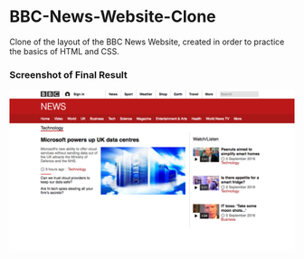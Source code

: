 # BBC-News-Website-Clone
Clone of the layout of the BBC News Website, created in order to practice the basics of HTML and CSS.

### Screenshot of Final Result
![Alt text](/images/Screenshot.png?raw=true)

